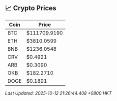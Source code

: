 ## 📈 Crypto Prices

| Coin | Price |
| ---- | ----- |
| BTC | $111709.9190 |
| ETH | $3810.0599 |
| BNB | $1236.0548 |
| CRV | $0.4921 |
| ARB | $0.3090 |
| OKB | $182.2710 |
| DOGE | $0.1891 |

_Last Updated: 2025-10-12 21:26:44.408 +0800 HKT_